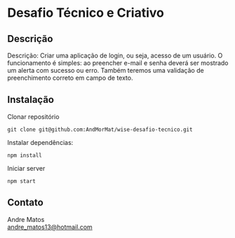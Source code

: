 # Desafio Técnico e Criativo

## Descrição

Descrição:
Criar uma aplicação de login, ou seja, acesso de um usuário. O funcionamento é simples: ao preencher e-mail e senha deverá ser mostrado um alerta com sucesso ou erro. Também teremos uma validação de preenchimento correto em campo de texto.

## Instalação

Clonar repositório
```
git clone git@github.com:AndMorMat/wise-desafio-tecnico.git
```  

Instalar dependências:
```
npm install
```  
  
Iniciar server  
```
npm start
```  

## Contato

Andre Matos  
andre_matos13@hotmail.com  